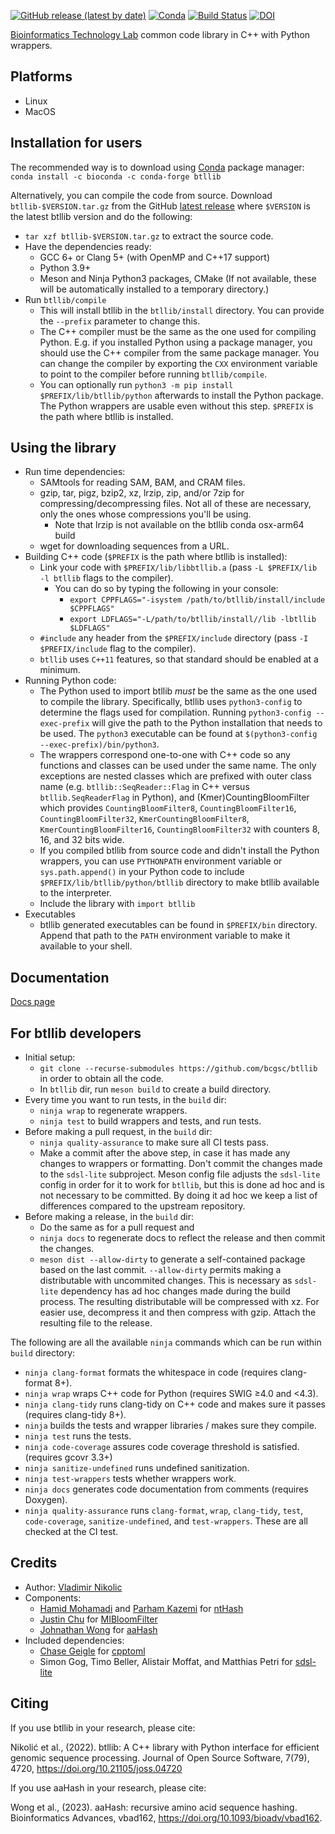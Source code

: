 [![GitHub release (latest by date)](https://img.shields.io/github/v/release/bcgsc/btllib?label=Release)](https://github.com/bcgsc/btllib/releases/latest)
[![Conda](https://img.shields.io/conda/dn/bioconda/btllib?label=Conda%20downloads)](https://anaconda.org/bioconda/btllib)
[![Build Status](https://dev.azure.com/bcgsc/btl_public/_apis/build/status/bcgsc.btllib)](https://dev.azure.com/bcgsc/btl_public/_build/latest?definitionId=1)
[![DOI](https://joss.theoj.org/papers/10.21105/joss.04720/status.svg)](https://doi.org/10.21105/joss.04720)

[Bioinformatics Technology Lab](http://www.birollab.ca/) common code library in C++ with Python wrappers.

Platforms
---
- Linux
- MacOS

Installation for users
---
The recommended way is to download using [Conda](https://docs.conda.io/en/latest/) package manager:  
`conda install -c bioconda -c conda-forge btllib`

Alternatively, you can compile the code from source. Download `btllib-$VERSION.tar.gz` from the GitHub [latest release](https://github.com/bcgsc/btllib/releases/latest) where `$VERSION` is the latest btllib version and do the following:
- `tar xzf btllib-$VERSION.tar.gz` to extract the source code.
- Have the dependencies ready:
  * GCC 6+ or Clang 5+ (with OpenMP and C++17 support)
  * Python 3.9+
  * Meson and Ninja Python3 packages, CMake (If not available, these will be automatically installed to a temporary directory.)
- Run `btllib/compile`
  * This will install btllib in the `btllib/install` directory. You can provide the `--prefix` parameter to change this.
  * The C++ compiler must be the same as the one used for compiling Python. E.g. if you installed Python using a package manager, you should use the C++ compiler from the same package manager. You can change the compiler by exporting the `CXX` environment variable to point to the compiler before running `btllib/compile`.
  * You can optionally run `python3 -m pip install $PREFIX/lib/btllib/python` afterwards to install the Python package. The Python wrappers are usable even without this step. `$PREFIX` is the path where btllib is installed.

Using the library
---
- Run time dependencies:
  * SAMtools for reading SAM, BAM, and CRAM files.
  * gzip, tar, pigz, bzip2, xz, lrzip, zip, and/or 7zip for compressing/decompressing files. Not all of these are necessary, only the ones whose compressions you'll be using.
    * Note that lrzip is not available on the btllib conda osx-arm64 build
  * wget for downloading sequences from a URL.
- Building C++ code (`$PREFIX` is the path where btllib is installed):
  * Link your code with `$PREFIX/lib/libbtllib.a` (pass `-L $PREFIX/lib -l btllib` flags to the compiler).
      * You can do so by typing the following in your console:
          * `export CPPFLAGS="-isystem /path/to/btllib/install/include $CPPFLAGS"`
          * `export LDFLAGS="-L/path/to/btllib/install//lib -lbtllib $LDFLAGS"`
  * `#include` any header from the `$PREFIX/include` directory (pass `-I $PREFIX/include` flag to the compiler).
  * `btllib` uses `C++11` features, so that standard should be enabled at a minimum.
- Running Python code:
  * The Python used to import btllib _must_ be the same as the one used to compile the library. Specifically, btllib uses `python3-config` to determine the flags used for compilation. Running `python3-config --exec-prefix` will give the path to the Python installation that needs to be used. The `python3` executable can be found at `$(python3-config --exec-prefix)/bin/python3`.
  * The wrappers correspond one-to-one with C++ code so any functions and classes can be used under the same name. The only exceptions are nested classes which are prefixed with outer class name (e.g. `btllib::SeqReader::Flag` in C++ versus `btllib.SeqReaderFlag` in Python), and (Kmer)CountingBloomFilter which provides `CountingBloomFilter8`, `CountingBloomFilter16`, `CountingBloomFilter32`, `KmerCountingBloomFilter8`, `KmerCountingBloomFilter16`, `CountingBloomFilter32` with counters 8, 16, and 32 bits wide.
  * If you compiled btllib from source code and didn't install the Python wrappers, you can use `PYTHONPATH` environment variable or `sys.path.append()` in your Python code to include `$PREFIX/lib/btllib/python/btllib` directory to make btllib available to the interpreter.
  * Include the library with `import btllib`
- Executables
  * btllib generated executables can be found in `$PREFIX/bin` directory. Append that path to the `PATH` environment variable to make it available to your shell.

Documentation
---
[Docs page](https://bcgsc.github.io/btllib/)

For btllib developers
---
- Initial setup:
  * `git clone --recurse-submodules https://github.com/bcgsc/btllib` in order to obtain all the code.
  * In `btllib` dir, run `meson build` to create a build directory.
- Every time you want to run tests, in the `build` dir:
  * `ninja wrap` to regenerate wrappers.
  * `ninja test` to build wrappers and tests, and run tests.
- Before making a pull request, in the `build` dir:
  * `ninja quality-assurance` to make sure all CI tests pass.
  * Make a commit after the above step, in case it has made any changes to wrappers or formatting. Don't commit the changes made to the `sdsl-lite` subproject. Meson config file adjusts the `sdsl-lite` config in order for it to work for `btllib`, but this is done ad hoc and is not necessary to be committed. By doing it ad hoc we keep a list of differences compared to the upstream repository.
- Before making a release, in the `build` dir:
  * Do the same as for a pull request and
  * `ninja docs` to regenerate docs to reflect the release and then commit the changes.
  * `meson dist --allow-dirty` to generate a self-contained package based on the last commit. `--allow-dirty` permits making a distributable with uncommited changes. This is necessary as `sdsl-lite` dependency has ad hoc changes made during the build process. The resulting distributable will be compressed with xz. For easier use, decompress it and then compress with gzip. Attach the resulting file to the release.

The following are all the available `ninja` commands which can be run within `build` directory:
- `ninja clang-format` formats the whitespace in code (requires clang-format 8+).
- `ninja wrap` wraps C++ code for Python (requires SWIG ≥4.0 and <4.3).
- `ninja clang-tidy` runs clang-tidy on C++ code and makes sure it passes (requires clang-tidy 8+).
- `ninja` builds the tests and wrapper libraries / makes sure they compile.
- `ninja test` runs the tests.
- `ninja code-coverage` assures code coverage threshold is satisfied. (requires gcovr 3.3+)
- `ninja sanitize-undefined` runs undefined sanitization.
- `ninja test-wrappers` tests whether wrappers work.
- `ninja docs` generates code documentation from comments (requires Doxygen).
- `ninja quality-assurance` runs `clang-format`, `wrap`, `clang-tidy`, `test`, `code-coverage`, `sanitize-undefined`, and `test-wrappers`. These are all checked at the CI test.

Credits
---
- Author: [Vladimir Nikolic](https://github.com/vlad0x00)
- Components:
  - [Hamid Mohamadi](https://github.com/mohamadi) and [Parham Kazemi](https://github.com/parham-k) for [ntHash](https://github.com/bcgsc/ntHash)
  - [Justin Chu](https://github.com/JustinChu) for [MIBloomFilter](https://github.com/bcgsc/btl_bloomfilter)
  - [Johnathan Wong](https://github.com/jwcodee) for [aaHash](https://github.com/bcgsc/btllib)
- Included dependencies:
  - [Chase Geigle](https://github.com/skystrife) for [cpptoml](https://github.com/skystrife/cpptoml)
  - Simon Gog, Timo Beller, Alistair Moffat, and Matthias Petri for [sdsl-lite](https://github.com/simongog/sdsl-lite)

Citing
---
If you use btllib in your research, please cite:

Nikolić et al., (2022). btllib: A C++ library with Python interface for efficient genomic sequence processing. Journal of Open Source Software, 7(79), 4720, https://doi.org/10.21105/joss.04720

If you use aaHash in your research, please cite:

Wong et al., (2023). aaHash: recursive amino acid sequence hashing. Bioinformatics Advances, vbad162, https://doi.org/10.1093/bioadv/vbad162.

